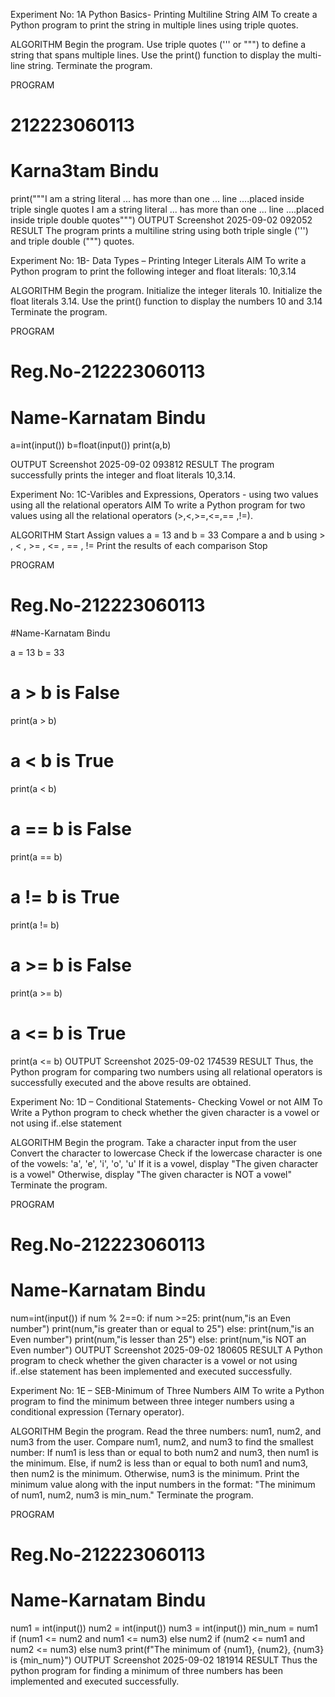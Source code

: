 Experiment No: 1A Python Basics- Printing Multiline String
AIM
To create a Python program to print the string in multiple lines using triple quotes.

ALGORITHM
Begin the program. Use triple quotes (''' or """) to define a string that spans multiple lines. Use the print() function to display the multi-line string. Terminate the program.

PROGRAM
# 212223060113
# Karna3tam Bindu


print("""I am a string literal
... has more than one
... line
....placed inside triple single quotes
I am a string literal
... has more than one
... line
....placed inside triple double quotes""")
OUTPUT
Screenshot 2025-09-02 092052
RESULT
The program prints a multiline string using both triple single (''') and triple double (""") quotes.

Experiment No: 1B- Data Types – Printing Integer Literals
AIM
To write a Python program to print the following integer and float literals: 10,3.14

ALGORITHM
Begin the program. Initialize the integer literals 10. Initialize the float literals 3.14. Use the print() function to display the numbers 10 and 3.14 Terminate the program.

PROGRAM
# Reg.No-212223060113
# Name-Karnatam Bindu

a=int(input())
b=float(input())
print(a,b)

OUTPUT
Screenshot 2025-09-02 093812
RESULT
The program successfully prints the integer and float literals 10,3.14.

Experiment No: 1C-Varibles and Expressions, Operators - using two values using all the relational operators
AIM
To write a Python program for two values using all the relational operators (>,<,>=,<=,== ,!=).

ALGORITHM
Start Assign values a = 13 and b = 33 Compare a and b using > , < , >= , <= , == , != Print the results of each comparison Stop

PROGRAM
# Reg.No-212223060113
#Name-Karnatam Bindu

a = 13
b = 33
# a > b is False
print(a > b)
# a < b is True
print(a < b)
# a == b is False
print(a == b)
# a != b is True
print(a != b)
# a >= b is False
print(a >= b)
# a <= b is True
print(a <= b)
OUTPUT
Screenshot 2025-09-02 174539
RESULT
Thus, the Python program for comparing two numbers using all relational operators is successfully executed and the above results are obtained.

Experiment No: 1D – Conditional Statements- Checking Vowel or not
AIM
To Write a Python program to check whether the given character is a vowel or not using if..else statement

ALGORITHM
Begin the program. Take a character input from the user Convert the character to lowercase Check if the lowercase character is one of the vowels: 'a', 'e', 'i', 'o', 'u' If it is a vowel, display "The given character is a vowel" Otherwise, display "The given character is NOT a vowel" Terminate the program.

PROGRAM
# Reg.No-212223060113
# Name-Karnatam Bindu
num=int(input())
if num % 2==0:
    if num >=25:
        print(num,"is an Even number")
        print(num,"is greater than or equal to 25")
    else:
        print(num,"is an Even number")
        print(num,"is lesser than 25")
else:
   print(num,"is NOT an Even number")
OUTPUT
Screenshot 2025-09-02 180605
RESULT
A Python program to check whether the given character is a vowel or not using if..else statement has been implemented and executed successfully.

Experiment No: 1E – SEB-Minimum of Three Numbers
AIM
To write a Python program to find the minimum between three integer numbers using a conditional expression (Ternary operator).

ALGORITHM
Begin the program. Read the three numbers: num1, num2, and num3 from the user. Compare num1, num2, and num3 to find the smallest number: If num1 is less than or equal to both num2 and num3, then num1 is the minimum. Else, if num2 is less than or equal to both num1 and num3, then num2 is the minimum. Otherwise, num3 is the minimum. Print the minimum value along with the input numbers in the format: "The minimum of num1, num2, num3 is min_num." Terminate the program.

PROGRAM
# Reg.No-212223060113
# Name-Karnatam Bindu
num1 = int(input())
num2 = int(input())
num3 = int(input())
min_num = num1 if (num1 <= num2 and num1 <= num3) else num2 if (num2 <= num1 and num2 <= num3) else num3
print(f"The minimum of {num1}, {num2}, {num3} is {min_num}")
OUTPUT
Screenshot 2025-09-02 181914
RESULT
Thus the python program for finding a minimum of three numbers has been implemented and executed successfully.
